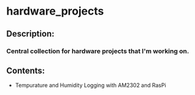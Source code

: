 # hardware_projects

## Description:

### Central collection for hardware projects that I'm working on.

## Contents:

 - Tempurature and Humidity Logging with AM2302 and RasPi
